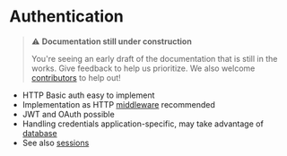 # Authentication

> ⚠️ **Documentation still under construction**
>
> You're seeing an early draft of the documentation that is still in the works.
> Give feedback to help us prioritize.
> We also welcome [contributors](../more/community.md) to help out!

* HTTP Basic auth easy to implement
* Implementation as HTTP [middleware](../api/middleware.md) recommended
* JWT and OAuth possible
* Handling credentials application-specific, may take advantage of [database](database.md)
* See also [sessions](sessions.md)
